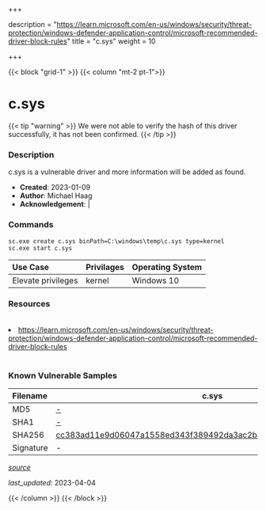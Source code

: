 +++

description = "https://learn.microsoft.com/en-us/windows/security/threat-protection/windows-defender-application-control/microsoft-recommended-driver-block-rules"
title = "c.sys"
weight = 10

+++


{{< block "grid-1" >}}
{{< column "mt-2 pt-1">}}


# c.sys 


{{< tip "warning" >}}
We were not able to verify the hash of this driver successfully, it has not been confirmed.
{{< /tip >}}


### Description

c.sys is a vulnerable driver and more information will be added as found.

- **Created**: 2023-01-09
- **Author**: Michael Haag
- **Acknowledgement**:  | [](https://twitter.com/)

### Commands

```
sc.exe create c.sys binPath=C:\windows\temp\c.sys type=kernel
sc.exe start c.sys
```

| Use Case | Privilages | Operating System | 
|:---- | ---- | ---- |
| Elevate privileges | kernel | Windows 10 |

### Resources
<br>
<li><a href=" https://learn.microsoft.com/en-us/windows/security/threat-protection/windows-defender-application-control/microsoft-recommended-driver-block-rules"> https://learn.microsoft.com/en-us/windows/security/threat-protection/windows-defender-application-control/microsoft-recommended-driver-block-rules</a></li>
<br>

### Known Vulnerable Samples

| Filename | c.sys |
|:---- | ---- | 
| MD5 | <a href="https://www.virustotal.com/gui/file/-">-</a> |
| SHA1 | <a href="https://www.virustotal.com/gui/file/-">-</a> |
| SHA256 | <a href="https://www.virustotal.com/gui/file/cc383ad11e9d06047a1558ed343f389492da3ac2b84b71462aee502a2fa616c8">cc383ad11e9d06047a1558ed343f389492da3ac2b84b71462aee502a2fa616c8</a> |
| Signature | -   |


[*source*](https://github.com/magicsword-io/LOLDrivers/tree/main/yaml/c.sys.yml)

*last_updated:* 2023-04-04








{{< /column >}}
{{< /block >}}
